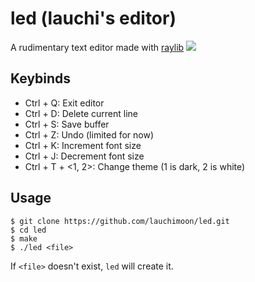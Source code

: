 # led (lauchi's editor)
A rudimentary text editor made with [raylib](https://github.com/raysan5/raylib)
![](https://raw.githubusercontent.com/lauchimoon/led/refs/heads/main/assets/ss.png)

## Keybinds
- Ctrl + Q: Exit editor
- Ctrl + D: Delete current line
- Ctrl + S: Save buffer
- Ctrl + Z: Undo (limited for now)
- Ctrl + K: Increment font size
- Ctrl + J: Decrement font size
- Ctrl + T + <1, 2>: Change theme (1 is dark, 2 is white)

## Usage
```
$ git clone https://github.com/lauchimoon/led.git
$ cd led
$ make
$ ./led <file>
```
If `<file>` doesn't exist, `led` will create it.
